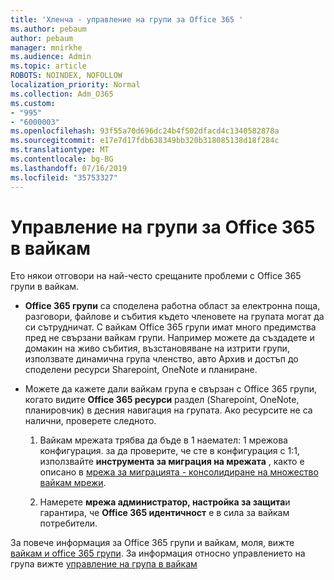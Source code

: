 ```yaml
---
title: 'Хленча - управление на групи за Office 365 '
ms.author: pebaum
author: pebaum
manager: mnirkhe
ms.audience: Admin
ms.topic: article
ROBOTS: NOINDEX, NOFOLLOW
localization_priority: Normal
ms.collection: Adm_O365
ms.custom:
- "995"
- "6000003"
ms.openlocfilehash: 93f55a70d696dc24b4f502dfacd4c1340582878a
ms.sourcegitcommit: e17e7d17fdb638349bb320b318085138d18f284c
ms.translationtype: MT
ms.contentlocale: bg-BG
ms.lasthandoff: 07/16/2019
ms.locfileid: "35753327"
---
```

# <a name="manage-office-365-groups-in-yammer"></a>Управление на групи за Office 365 в вайкам

Ето някои отговори на най-често срещаните проблеми с Office 365 групи в вайкам.

* **Office 365 групи** са споделена работна област за електронна поща, разговори, файлове и събития където членовете на групата могат да си сътрудничат. С вайкам Office 365 групи имат много предимства пред не свързани вайкам групи. Например можете да създадете и домакин на живо събития, възстановяване на изтрити групи, използвате динамична група членство, авто Архив и достъп до споделени ресурси Sharepoint, OneNote и планиране.

* Можете да кажете дали вайкам група е свързан с Office 365 групи, когато видите **Office 365 ресурси** раздел (Sharepoint, OneNote, планировчик) в десния навигация на групата. Ако ресурсите не са налични, проверете следното.

  1. Вайкам мрежата трябва да бъде в 1 наемател: 1 мрежова конфигурация. за да проверите, че сте в конфигурация с 1:1, използвайте **инструмента за миграция на мрежата** , както е описано в [мрежа за миграцията - консолидиране на множество вайкам мрежи](https://docs.microsoft.com/yammer/configure-your-yammer-network/consolidate-multiple-yammer-networks).

  2. Намерете **мрежа администратор, настройка за защита**и гарантира, че **Office 365 идентичност** е в сила за вайкам потребители.

За повече информация за Office 365 групи и вайкам, моля, вижте [вайкам и office 365 групи](https://docs.microsoft.com/en-us/yammer/manage-yammer-groups/yammer-and-office-365-groups?redirectSourcePath=%252fen-us%252farticle%252fYammer-and-Office-365-Groups-d8c239dc-a48b-47ab-b85e-6b4b8191a869). За информация относно управлението на група вижте [управление на група в вайкам](https://support.office.com/article/Manage-a-group-in-Yammer-6e05c6d6-5548-4c88-89cd-e6757a514ef2)
